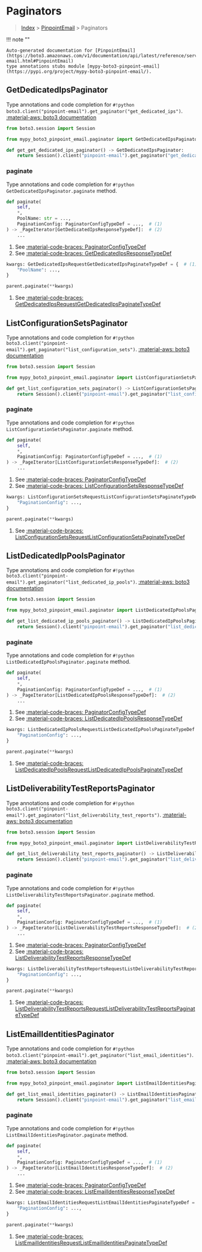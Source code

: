 # Paginators

> [Index](../README.md) > [PinpointEmail](./README.md) > Paginators

!!! note ""

    Auto-generated documentation for [PinpointEmail](https://boto3.amazonaws.com/v1/documentation/api/latest/reference/services/pinpoint-email.html#PinpointEmail)
    type annotations stubs module [mypy-boto3-pinpoint-email](https://pypi.org/project/mypy-boto3-pinpoint-email/).

## GetDedicatedIpsPaginator

Type annotations and code completion for `#!python boto3.client("pinpoint-email").get_paginator("get_dedicated_ips")`.
[:material-aws: boto3 documentation](https://boto3.amazonaws.com/v1/documentation/api/latest/reference/services/pinpoint-email.html#PinpointEmail.Paginator.GetDedicatedIps)

```python title="Usage example"
from boto3.session import Session

from mypy_boto3_pinpoint_email.paginator import GetDedicatedIpsPaginator

def get_get_dedicated_ips_paginator() -> GetDedicatedIpsPaginator:
    return Session().client("pinpoint-email").get_paginator("get_dedicated_ips")
```


### paginate

Type annotations and code completion for `#!python GetDedicatedIpsPaginator.paginate` method.

```python title="Method definition"
def paginate(
    self,
    *,
    PoolName: str = ...,
    PaginationConfig: PaginatorConfigTypeDef = ...,  # (1)
) -> _PageIterator[GetDedicatedIpsResponseTypeDef]:  # (2)
    ...
```

1. See [:material-code-braces: PaginatorConfigTypeDef](./type_defs.md#paginatorconfigtypedef) 
2. See [:material-code-braces: GetDedicatedIpsResponseTypeDef](./type_defs.md#getdedicatedipsresponsetypedef) 


```python title="Usage example with kwargs"
kwargs: GetDedicatedIpsRequestGetDedicatedIpsPaginateTypeDef = {  # (1)
    "PoolName": ...,
}

parent.paginate(**kwargs)
```

1. See [:material-code-braces: GetDedicatedIpsRequestGetDedicatedIpsPaginateTypeDef](./type_defs.md#getdedicatedipsrequestgetdedicatedipspaginatetypedef) 
## ListConfigurationSetsPaginator

Type annotations and code completion for `#!python boto3.client("pinpoint-email").get_paginator("list_configuration_sets")`.
[:material-aws: boto3 documentation](https://boto3.amazonaws.com/v1/documentation/api/latest/reference/services/pinpoint-email.html#PinpointEmail.Paginator.ListConfigurationSets)

```python title="Usage example"
from boto3.session import Session

from mypy_boto3_pinpoint_email.paginator import ListConfigurationSetsPaginator

def get_list_configuration_sets_paginator() -> ListConfigurationSetsPaginator:
    return Session().client("pinpoint-email").get_paginator("list_configuration_sets")
```


### paginate

Type annotations and code completion for `#!python ListConfigurationSetsPaginator.paginate` method.

```python title="Method definition"
def paginate(
    self,
    *,
    PaginationConfig: PaginatorConfigTypeDef = ...,  # (1)
) -> _PageIterator[ListConfigurationSetsResponseTypeDef]:  # (2)
    ...
```

1. See [:material-code-braces: PaginatorConfigTypeDef](./type_defs.md#paginatorconfigtypedef) 
2. See [:material-code-braces: ListConfigurationSetsResponseTypeDef](./type_defs.md#listconfigurationsetsresponsetypedef) 


```python title="Usage example with kwargs"
kwargs: ListConfigurationSetsRequestListConfigurationSetsPaginateTypeDef = {  # (1)
    "PaginationConfig": ...,
}

parent.paginate(**kwargs)
```

1. See [:material-code-braces: ListConfigurationSetsRequestListConfigurationSetsPaginateTypeDef](./type_defs.md#listconfigurationsetsrequestlistconfigurationsetspaginatetypedef) 
## ListDedicatedIpPoolsPaginator

Type annotations and code completion for `#!python boto3.client("pinpoint-email").get_paginator("list_dedicated_ip_pools")`.
[:material-aws: boto3 documentation](https://boto3.amazonaws.com/v1/documentation/api/latest/reference/services/pinpoint-email.html#PinpointEmail.Paginator.ListDedicatedIpPools)

```python title="Usage example"
from boto3.session import Session

from mypy_boto3_pinpoint_email.paginator import ListDedicatedIpPoolsPaginator

def get_list_dedicated_ip_pools_paginator() -> ListDedicatedIpPoolsPaginator:
    return Session().client("pinpoint-email").get_paginator("list_dedicated_ip_pools")
```


### paginate

Type annotations and code completion for `#!python ListDedicatedIpPoolsPaginator.paginate` method.

```python title="Method definition"
def paginate(
    self,
    *,
    PaginationConfig: PaginatorConfigTypeDef = ...,  # (1)
) -> _PageIterator[ListDedicatedIpPoolsResponseTypeDef]:  # (2)
    ...
```

1. See [:material-code-braces: PaginatorConfigTypeDef](./type_defs.md#paginatorconfigtypedef) 
2. See [:material-code-braces: ListDedicatedIpPoolsResponseTypeDef](./type_defs.md#listdedicatedippoolsresponsetypedef) 


```python title="Usage example with kwargs"
kwargs: ListDedicatedIpPoolsRequestListDedicatedIpPoolsPaginateTypeDef = {  # (1)
    "PaginationConfig": ...,
}

parent.paginate(**kwargs)
```

1. See [:material-code-braces: ListDedicatedIpPoolsRequestListDedicatedIpPoolsPaginateTypeDef](./type_defs.md#listdedicatedippoolsrequestlistdedicatedippoolspaginatetypedef) 
## ListDeliverabilityTestReportsPaginator

Type annotations and code completion for `#!python boto3.client("pinpoint-email").get_paginator("list_deliverability_test_reports")`.
[:material-aws: boto3 documentation](https://boto3.amazonaws.com/v1/documentation/api/latest/reference/services/pinpoint-email.html#PinpointEmail.Paginator.ListDeliverabilityTestReports)

```python title="Usage example"
from boto3.session import Session

from mypy_boto3_pinpoint_email.paginator import ListDeliverabilityTestReportsPaginator

def get_list_deliverability_test_reports_paginator() -> ListDeliverabilityTestReportsPaginator:
    return Session().client("pinpoint-email").get_paginator("list_deliverability_test_reports")
```


### paginate

Type annotations and code completion for `#!python ListDeliverabilityTestReportsPaginator.paginate` method.

```python title="Method definition"
def paginate(
    self,
    *,
    PaginationConfig: PaginatorConfigTypeDef = ...,  # (1)
) -> _PageIterator[ListDeliverabilityTestReportsResponseTypeDef]:  # (2)
    ...
```

1. See [:material-code-braces: PaginatorConfigTypeDef](./type_defs.md#paginatorconfigtypedef) 
2. See [:material-code-braces: ListDeliverabilityTestReportsResponseTypeDef](./type_defs.md#listdeliverabilitytestreportsresponsetypedef) 


```python title="Usage example with kwargs"
kwargs: ListDeliverabilityTestReportsRequestListDeliverabilityTestReportsPaginateTypeDef = {  # (1)
    "PaginationConfig": ...,
}

parent.paginate(**kwargs)
```

1. See [:material-code-braces: ListDeliverabilityTestReportsRequestListDeliverabilityTestReportsPaginateTypeDef](./type_defs.md#listdeliverabilitytestreportsrequestlistdeliverabilitytestreportspaginatetypedef) 
## ListEmailIdentitiesPaginator

Type annotations and code completion for `#!python boto3.client("pinpoint-email").get_paginator("list_email_identities")`.
[:material-aws: boto3 documentation](https://boto3.amazonaws.com/v1/documentation/api/latest/reference/services/pinpoint-email.html#PinpointEmail.Paginator.ListEmailIdentities)

```python title="Usage example"
from boto3.session import Session

from mypy_boto3_pinpoint_email.paginator import ListEmailIdentitiesPaginator

def get_list_email_identities_paginator() -> ListEmailIdentitiesPaginator:
    return Session().client("pinpoint-email").get_paginator("list_email_identities")
```


### paginate

Type annotations and code completion for `#!python ListEmailIdentitiesPaginator.paginate` method.

```python title="Method definition"
def paginate(
    self,
    *,
    PaginationConfig: PaginatorConfigTypeDef = ...,  # (1)
) -> _PageIterator[ListEmailIdentitiesResponseTypeDef]:  # (2)
    ...
```

1. See [:material-code-braces: PaginatorConfigTypeDef](./type_defs.md#paginatorconfigtypedef) 
2. See [:material-code-braces: ListEmailIdentitiesResponseTypeDef](./type_defs.md#listemailidentitiesresponsetypedef) 


```python title="Usage example with kwargs"
kwargs: ListEmailIdentitiesRequestListEmailIdentitiesPaginateTypeDef = {  # (1)
    "PaginationConfig": ...,
}

parent.paginate(**kwargs)
```

1. See [:material-code-braces: ListEmailIdentitiesRequestListEmailIdentitiesPaginateTypeDef](./type_defs.md#listemailidentitiesrequestlistemailidentitiespaginatetypedef) 
